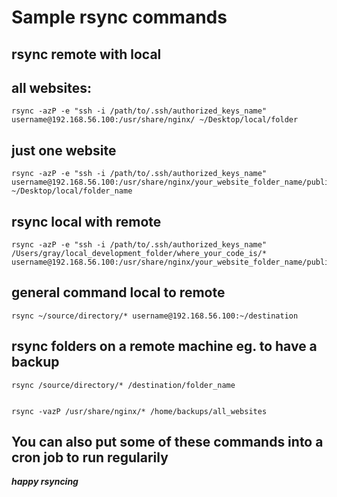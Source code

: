 # Sample rsync commands 


## rsync remote with local


## all websites:

```
rsync -azP -e "ssh -i /path/to/.ssh/authorized_keys_name" username@192.168.56.100:/usr/share/nginx/ ~/Desktop/local/folder

```
## just one website

```
rsync -azP -e "ssh -i /path/to/.ssh/authorized_keys_name" username@192.168.56.100:/usr/share/nginx/your_website_folder_name/public_folder_name ~/Desktop/local/folder_name

```
## rsync local with remote


```
rsync -azP -e "ssh -i /path/to/.ssh/authorized_keys_name" /Users/gray/local_development_folder/where_your_code_is/* username@192.168.56.100:/usr/share/nginx/your_website_folder_name/public_folder_name/ 

```

## general command local to remote

```
rsync ~/source/directory/* username@192.168.56.100:~/destination

```

## rsync folders on a remote machine eg. to have a backup

```
rsync /source/directory/* /destination/folder_name


rsync -vazP /usr/share/nginx/* /home/backups/all_websites

```


## You can also put some of these commands into a cron job to run regularily



___happy rsyncing___

